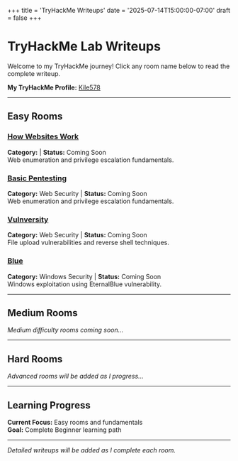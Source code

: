 +++
title = 'TryHackMe Writeups'
date = '2025-07-14T15:00:00-07:00'
draft = false
+++

# TryHackMe Lab Writeups

Welcome to my TryHackMe journey! Click any room name below to read the complete writeup.

**My TryHackMe Profile:** [Kile578](https://tryhackme.com/p/YourUsername)

---

## Easy Rooms

### [How Websites Work](/posts/tryhackme-how-websites-work/)
**Category:**  | **Status:** Coming Soon  
Web enumeration and privilege escalation fundamentals.

### [Basic Pentesting](/posts/tryhackme-basic-pentesting/)
**Category:** Web Security | **Status:** Coming Soon  
Web enumeration and privilege escalation fundamentals.

### [Vulnversity](/posts/tryhackme-vulnversity/)
**Category:** Web Security | **Status:** Coming Soon  
File upload vulnerabilities and reverse shell techniques.

### [Blue](/posts/tryhackme-blue/)
**Category:** Windows Security | **Status:** Coming Soon  
Windows exploitation using EternalBlue vulnerability.

---

## Medium Rooms

*Medium difficulty rooms coming soon...*

---

## Hard Rooms

*Advanced rooms will be added as I progress...*

---

## Learning Progress

**Current Focus:** Easy rooms and fundamentals  
**Goal:** Complete Beginner learning path

---

*Detailed writeups will be added as I complete each room.*